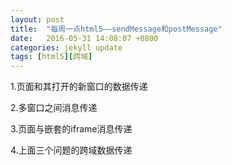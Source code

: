 ```yaml
---
layout: post
title:  "每周一点html5——sendMessage和postMessage"
date:   2016-05-31 14:08:07 +0800
categories: jekyll update
tags: [html5][跨域]
---
```


1.页面和其打开的新窗口的数据传递

2.多窗口之间消息传递

3.页面与嵌套的iframe消息传递

4.上面三个问题的跨域数据传递